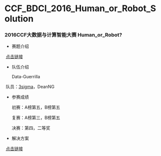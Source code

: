 # CCF_BDCI_2016_Human_or_Robot_Solution
### 2016CCF大数据与计算智能大赛 Human_or_Robot? 
* 赛题介绍

  [点击链接](http://www.datafountain.cn/#/competitions/236/intro)

* 队伍介绍
  
  Data-Guerrilla

  队员：[3sigma](https://github.com/mosaic92)，DeanNG

* 参赛成绩 

  初赛：A榜第五，B榜第五

  复赛：A榜第三，B榜第五

  决赛：第四，二等奖

* 解决方案
  
  [点击链接](https://github.com/mosaic92/CCF_BDCI_2016_Human_or_Robot_Solution/blob/master/Solution_doc.pdf)
